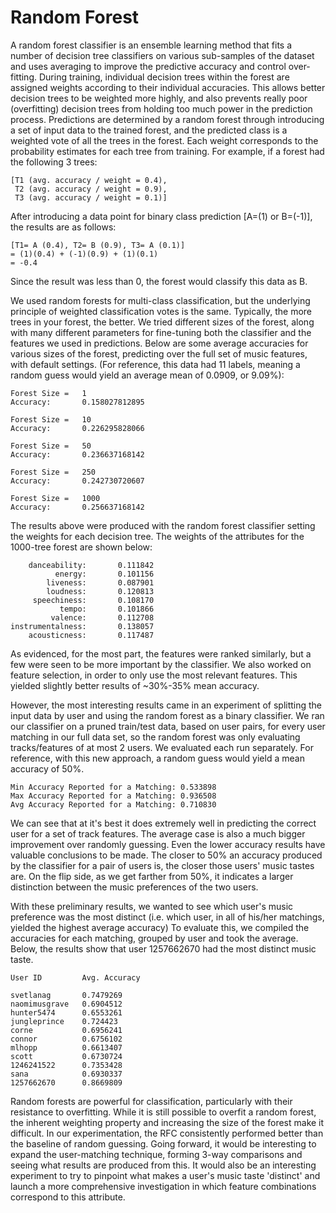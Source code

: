 # Random Forest 

A random forest classifier is an ensemble learning method that fits a number of decision tree classifiers on various sub-samples of the dataset and uses averaging to improve the predictive accuracy and control over-fitting. During training, individual decision trees within the forest are assigned weights according to their individual accuracies. This allows better decision trees to be weighted more highly, and also prevents really poor (overfitting) decision trees from holding too much power in the prediction process. Predictions are determined by a random forest through introducing a set of input data to the trained forest, and the predicted class is a weighted vote of all the trees in the forest. Each weight corresponds to the probability estimates for each tree from training. For example, if a forest had the following 3 trees:

    [T1 (avg. accuracy / weight = 0.4), 
     T2 (avg. accuracy / weight = 0.9),
     T3 (avg. accuracy / weight = 0.1)]

 After introducing a data point for binary class prediction [A=(1) or B=(-1)], the results are as follows:

    [T1= A (0.4), T2= B (0.9), T3= A (0.1)] 
    = (1)(0.4) + (-1)(0.9) + (1)(0.1) 
    = -0.4 

 Since the result was less than 0, the forest would classify this data as B.

 We used random forests for multi-class classification, but the underlying principle of weighted classification votes is the same. Typically, the more trees in your forest, the better. We tried different sizes of the forest, along with many different parameters for fine-tuning both the classifier and the features we used in predictions. Below are some  average accuracies for various sizes of the forest, predicting over the full set of music features, with default settings. (For reference, this data had 11 labels, meaning a random guess would yield an average mean of 0.0909, or 9.09%):

    Forest Size = 	1 
    Accuracy:  		0.158027812895

    Forest Size = 	10 
    Accuracy:  		0.226295828066

    Forest Size = 	50 
    Accuracy:  		0.236637168142

    Forest Size = 	250 
    Accuracy:  		0.242730720607

    Forest Size = 	1000 
    Accuracy:  		0.256637168142

The results above were produced with the random forest classifier setting the weights for each decision tree. The weights of the attributes for the 1000-tree forest are shown below:

        danceability:		0.111842
              energy:		0.101156
            liveness:		0.087901
            loudness:		0.120813
         speechiness:		0.108170
               tempo:		0.101866
             valence:		0.112708
    instrumentalness:		0.138057
        acousticness:		0.117487

As evidenced, for the most part, the features were ranked similarly, but a few were seen to be more important by the classifier. We also worked on feature selection, in order to only use the most relevant features. This yielded slightly better results of ~30%-35% mean accuracy. 

However, the most interesting results came in an experiment of splitting the input data by user and using the random forest as a binary classifier. We ran our classifier on a pruned train/test data, based on user pairs, for every user matching in our full data set, so the random forest was only evaluating tracks/features of at most 2 users. We evaluated each run separately. For reference, with this new approach, a random guess would yield a mean accuracy of 50%.

    Min Accuracy Reported for a Matching: 0.533898
    Max Accuracy Reported for a Matching: 0.936508
    Avg Accuracy Reported for a Matching: 0.710830

We can see that at it's best it does extremely well in predicting the correct user for a set of track features. The average case is also a much bigger improvement over randomly guessing. Even the lower accuracy results have valuable conclusions to be made. The closer to 50% an accuracy produced by the classifier for a pair of users is, the closer those users' music tastes are. On the flip side, as we get farther from 50%, it indicates a larger distinction between the music preferences of the two users. 

With these preliminary results, we wanted to see which user's music preference was the most distinct (i.e. which user, in all of his/her matchings, yielded the highest average accuracy) To evaluate this, we compiled the accuracies for each matching, grouped by user and took the average. Below, the results show that user 1257662670 had the most distinct music taste.

	User ID 		Avg. Accuracy

	svetlanag		0.7479269
	naomimusgrave	0.6904512
	hunter5474		0.6553261
	jungleprince	0.724423
	corne			0.6956241
	connor			0.6756102
	mlhopp			0.6613407
	scott			0.6730724
	1246241522		0.7353428
	sana 			0.6930337
	1257662670 		0.8669809


Random forests are powerful for classification, particularly with their resistance to overfitting. While it is still possible to overfit a random forest, the inherent weighting property and increasing the size of the forest make it difficult. In our experimentation, the RFC consistently performed better than the baseline of random guessing. Going forward, it would be interesting to expand the user-matching technique, forming 3-way comparisons and seeing what results are produced from this. It would also be an interesting experiment to try to pinpoint what makes a user's music taste 'distinct' and launch a more comprehensive investigation in which feature combinations correspond to this attribute.

